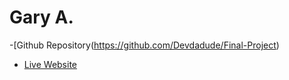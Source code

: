 # Gary A.

-[Github Repository(https://github.com/Devdadude/Final-Project)
- [Live Website](https://devdadude.github.io/Final-Project/)
